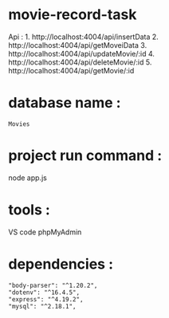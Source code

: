 # movie-record-task

Api :
    1. http://localhost:4004/api/insertData 
    2. http://localhost:4004/api/getMoveiData
    3. http://localhost:4004/api/updateMovie/:id
    4. http://localhost:4004/api/deleteMovie/:id
    5. http://localhost:4004/api/getMovie/:id

# database name :
    Movies
# project run command : 
node app.js
# tools :
  VS code
  phpMyAdmin
# dependencies :
    "body-parser": "^1.20.2",
    "dotenv": "^16.4.5",
    "express": "^4.19.2",
    "mysql": "^2.18.1",
  
